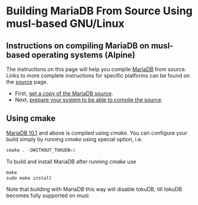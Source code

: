 # Building MariaDB From Source Using musl-based GNU/Linux

## Instructions on compiling MariaDB on musl-based operating systems (Alpine)

The instructions on this page will help you compile [MariaDB](/replication/optimization-and-tuning/query-optimizations/guiduuid-performance/mariadb/) from source.
Links to more complete instructions for specific platforms can be found on the
[source](/kb/en/source/) page.

- First, [get a copy of the MariaDB source](/kb/en/getting-the-mariadb-source-code/).
- Next, [prepare your system to be able to compile the source](/kb/en/build-environment-setup-for-linux/).

## Using cmake

[MariaDB 10.1](/kb/en/what-is-mariadb-101/) and above is compiled using <em>cmake</em>. You can configure your
build simply by running <em>cmake</em> using special option, i.e.

```sql
cmake . -DWITHOUT_TOKUDB=1
```

To build and install MariaDB after running <em>cmake</em> use

```sql
make
sudo make install
```

Note that building with MariaDB this way will disable tokuDB, till tokuDB becomes fully supported on musl.